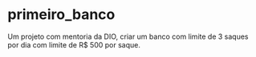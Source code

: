 # primeiro_banco
Um projeto com mentoria da DIO, criar um banco com limite de 3 saques por dia com limite de R$ 500 por saque.
